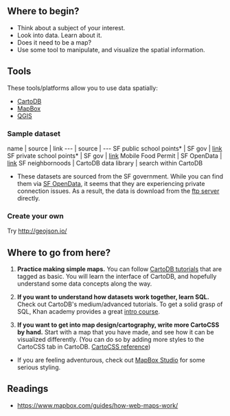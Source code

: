 ## Where to begin?

- Think about a subject of your interest.
- Look into data. Learn about it.
- Does it need to be a map?
- Use some tool to manipulate, and visualize the spatial information.


## Tools

These tools/platforms allow you to use data spatially:

- [CartoDB](https://cartodb.com/)
- [MapBox](https://www.mapbox.com/)
- [QGIS](http://www.qgis.org/en/site/)

### Sample dataset

name | source | link
--- | source | ---
SF public school points* | SF gov | [link](http://apps.sfgov.org/datafiles/view.php?file=sfgis/schools_public_pt.zip)
SF private school points* | SF gov | [link](http://apps.sfgov.org/datafiles/view.php?file=sfgis/Schools_Private_Pt.zip)
Mobile Food Permit | SF OpenData | [link](https://data.sfgov.org/Economy-and-Community/Mobile-Food-Permit-Map/px6q-wjh5)
SF neighbornoods | CartoDB data library | search within CartoDB

* These datasets are sourced from the SF government. While you can find them via [SF OpenData](https://data.sfgov.org/), it seems that they are experiencing private connection issues. As a result, the data is download from the [ftp server](ttp://apps.sfgov.org/datafiles/index.php?dir=sfgis) directly.

### Create your own 

Try http://geojson.io/

## Where to go from here?

1. **Practice making simple maps.** You can follow [CartoDB tutorials](http://docs.cartodb.com/tutorials.html) that are tagged as basic. You will learn the interface of CartoDB, and hopefully understand some data concepts along the way.

2. **If you want to understand how datasets work together, learn SQL.** Check out CartoDB's medium/advanced tutorials. To get a solid grasp of SQL, Khan academy provides a great [intro course](https://www.khanacademy.org/computing/computer-programming/sql).

3. **If you want to get into map design/cartography, write more CartoCSS by hand.** Start with a map that you have made, and see how it can be visualized differently. (You can do so by adding more styles to the CartoCSS tab in CartoDB. [CartoCSS reference](https://github.com/mapbox/carto/blob/master/docs/latest.md)) 
  - If you are feeling adventurous, check out [MapBox Studio](https://www.mapbox.com/mapbox-studio/#darwin) for some serious styling.

## Readings

- https://www.mapbox.com/guides/how-web-maps-work/